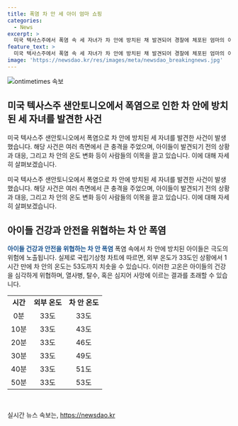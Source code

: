 ```yaml
---
title: 폭염 차 안 세 아이 엄마 쇼핑
categories:
  - News
excerpt: >
  미국 텍사스주에서 폭염 속 세 자녀가 차 안에 방치된 채 발견되어 경찰에 체포된 엄마의 이야기가 소개된다. 아이들은 1개월, 2살, 4살이었고, 차량 속에서 우는 모습을 지나가던 행인이 발견하고 신고하여 구조되었다. 경찰은 엄마를 아동 유기 등의 혐의로 기소했는데, 차량 내부 온도가 1시간에 53도까지 올라갈 수 있는 상황에서 아이들은 다행히 큰 이상 없이 구조됐고, 병원에서 치료를 받았다. 이러한 현장 사진과 함께 전해지는 뉴스는 사람들의 관심을 끌 것으로 예상된다.
feature_text: >
  미국 텍사스주에서 폭염 속 세 자녀가 차 안에 방치된 채 발견되어 경찰에 체포된 엄마의 이야기가 소개된다. 아이들은 1개월, 2살, 4살이었고, 차량 속에서 우는 모습을 지나가던 행인이 발견하고 신고하여 구조되었다. 경찰은 엄마를 아동 유기 등의 혐의로 기소했는데, 차량 내부 온도가 1시간에 53도까지 올라갈 수 있는 상황에서 아이들은 다행히 큰 이상 없이 구조됐고, 병원에서 치료를 받았다. 이러한 현장 사진과 함께 전해지는 뉴스는 사람들의 관심을 끌 것으로 예상된다.
image: 'https://newsdao.kr/res/images/meta/newsdao_breakingnews.jpg'
---
```


<p><img src="https://newsdao.kr/res/images/meta/newsdao_breakingnews.jpg" alt="ontimetimes 속보" /></p>

<h2 data-ke-size="size26">미국 텍사스주 샌안토니오에서 폭염으로 인한 차 안에 방치된 세 자녀를 발견한 사건</h2>

<p>미국 텍사스주 샌안토니오에서 폭염으로 차 안에 방치된 세 자녀를 발견한 사건이 발생했습니다. 해당 사건은 여러 측면에서 큰 충격을 주었으며, 아이들이 발견되기 전의 상황과 대응, 그리고 차 안의 온도 변화 등이 사람들의 이목을 끌고 있습니다. 이에 대해 자세히 살펴보겠습니다.</p>

<p data-ke-size="size16">미국 텍사스주 샌안토니오에서 폭염으로 차 안에 방치된 세 자녀를 발견한 사건이 발생했습니다. 해당 사건은 여러 측면에서 큰 충격을 주었으며, 아이들이 발견되기 전의 상황과 대응, 그리고 차 안의 온도 변화 등이 사람들의 이목을 끌고 있습니다. 이에 대해 자세히 살펴보겠습니다.</p>

<h2 data-ke-size="size24">아이들 건강과 안전을 위협하는 차 안 폭염</h2>

<p><b><span style="color: #1a5490;">아이들 건강과 안전을 위협하는 차 안 폭염</span></b>
폭염 속에서 차 안에 방치된 아이들은 극도의 위험에 노출됩니다. 실제로 국립기상청 차트에 따르면, 외부 온도가 33도인 상황에서 1시간 만에 차 안의 온도는 53도까지 치솟을 수 있습니다. 이러한 고온은 아이들의 건강을 심각하게 위협하며, 열사병, 탈수, 혹은 심지어 사망에 이르는 결과를 초래할 수 있습니다.</p>

<table>
    <tr>
        <td style="text-align: center; height: 17px;"><b>시간</b></td>
        <td style="text-align: center; height: 17px;"><b>외부 온도</b></td>
        <td style="text-align: center; height: 17px;"><b>차 안 온도</b></td>
    </tr>
    <tr>
        <td style="text-align: center; height: 17px;">0분</td>
        <td style="text-align: center; height: 17px;">33도</td>
        <td style="text-align: center; height: 17px;">33도</td>
    </tr>
    <tr>
        <td style="text-align: center; height: 17px;">10분</td>
        <td style="text-align: center; height: 17px;">33도</td>
        <td style="text-align: center; height: 17px;">43도</td>
    </tr>
    <tr>
        <td style="text-align: center; height: 17px;">20분</td>
        <td style="text-align: center; height: 17px;">33도</td>
        <td style="text-align: center; height: 17px;">46도</td>
    </tr>
    <tr>
        <td style="text-align: center; height: 17px;">30분</td>
        <td style="text-align: center; height: 17px;">33도</td>
        <td style="text-align: center; height: 17px;">49도</td>
    </tr>
    <tr>
        <td style="text-align: center; height: 17px;">40분</td>
        <td style="text-align: center; height: 17px;">33도</td>
        <td style="text-align: center; height: 17px;">51도</td>
    </tr>
    <tr>
        <td style="text-align: center; height: 17px;">50분</td>
        <td style="text-align: center; height: 17px;">33도</td>
        <td style="text-align: center; height: 17px;">53도</td>
    </tr>
</table>

<p data-ke-size="size16"></p>

<p data-ke-size="size16"></p>

<p data-ke-size="size16">&nbsp;</p>
실시간 뉴스 속보는, <a href="https://newsdao.kr" rel="dofollow">https://newsdao.kr</a>


